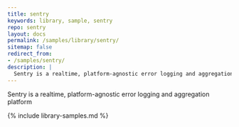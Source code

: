 ```yaml
---
title: sentry
keywords: library, sample, sentry
repo: sentry
layout: docs
permalink: /samples/library/sentry/
sitemap: false
redirect_from:
- /samples/sentry/
description: |
  Sentry is a realtime, platform-agnostic error logging and aggregation platform
---
```


Sentry is a realtime, platform-agnostic error logging and aggregation platform


{% include library-samples.md %}
